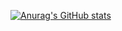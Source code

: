 
[![Anurag's GitHub stats](https://github-readme-stats.vercel.app/api?username=crackedReck)](https://github.com/anuraghazra/github-readme-stats)
